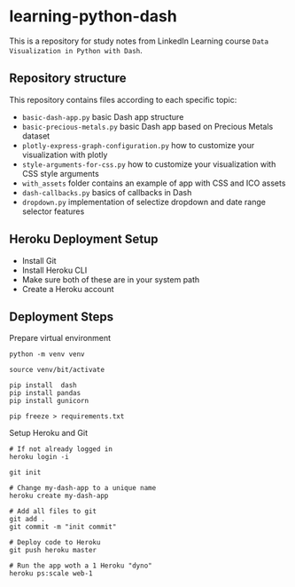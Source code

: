 # learning-python-dash
This is a repository for study notes from LinkedIn Learning course `Data Visualization in Python with Dash`.

## Repository structure
This repository contains files according to each specific topic:

* `basic-dash-app.py` basic Dash app structure
* `basic-precious-metals.py` basic Dash app based on Precious Metals dataset
* `plotly-express-graph-configuration.py` how to customize your visualization with plotly
* `style-arguments-for-css.py` how to customize your visualization with CSS style arguments
* `with_assets` folder contains an example of app with CSS and ICO assets
* `dash-callbacks.py` basics of callbacks in Dash
* `dropdown.py` implementation of selectize dropdown and date range selector features

## Heroku Deployment Setup
* Install Git
* Install Heroku CLI
* Make sure both of these are in your system path
* Create a Heroku account

## Deployment Steps
Prepare virtual environment
```commandline
python -m venv venv

source venv/bit/activate

pip install  dash
pip install pandas
pip install gunicorn

pip freeze > requirements.txt
```
Setup Heroku and Git
```commandline
# If not already logged in
heroku login -i

git init

# Change my-dash-app to a unique name
heroku create my-dash-app

# Add all files to git
git add .
git commit -m "init commit"

# Deploy code to Heroku
git push heroku master

# Run the app woth a 1 Heroku "dyno"
heroku ps:scale web-1
```
